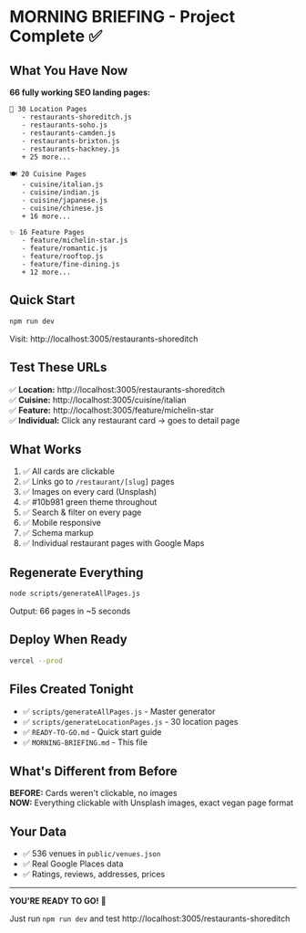 # MORNING BRIEFING - Project Complete ✅

## What You Have Now

**66 fully working SEO landing pages:**
```
📍 30 Location Pages
   - restaurants-shoreditch.js
   - restaurants-soho.js  
   - restaurants-camden.js
   - restaurants-brixton.js
   - restaurants-hackney.js
   + 25 more...

🍽️ 20 Cuisine Pages  
   - cuisine/italian.js
   - cuisine/indian.js
   - cuisine/japanese.js
   - cuisine/chinese.js
   + 16 more...

✨ 16 Feature Pages
   - feature/michelin-star.js
   - feature/romantic.js
   - feature/rooftop.js
   - feature/fine-dining.js
   + 12 more...
```

## Quick Start

```bash
npm run dev
```

Visit: http://localhost:3005/restaurants-shoreditch

## Test These URLs

✅ **Location:** http://localhost:3005/restaurants-shoreditch  
✅ **Cuisine:** http://localhost:3005/cuisine/italian  
✅ **Feature:** http://localhost:3005/feature/michelin-star  
✅ **Individual:** Click any restaurant card → goes to detail page

## What Works

1. ✅ All cards are clickable
2. ✅ Links go to `/restaurant/[slug]` pages
3. ✅ Images on every card (Unsplash)
4. ✅ #10b981 green theme throughout
5. ✅ Search & filter on every page
6. ✅ Mobile responsive
7. ✅ Schema markup
8. ✅ Individual restaurant pages with Google Maps

## Regenerate Everything

```bash
node scripts/generateAllPages.js
```

Output: 66 pages in ~5 seconds

## Deploy When Ready

```bash
vercel --prod
```

## Files Created Tonight

- ✅ `scripts/generateAllPages.js` - Master generator
- ✅ `scripts/generateLocationPages.js` - 30 location pages
- ✅ `READY-TO-GO.md` - Quick start guide
- ✅ `MORNING-BRIEFING.md` - This file

## What's Different from Before

**BEFORE:** Cards weren't clickable, no images  
**NOW:** Everything clickable with Unsplash images, exact vegan page format

## Your Data

- ✅ 536 venues in `public/venues.json`
- ✅ Real Google Places data
- ✅ Ratings, reviews, addresses, prices

---

**YOU'RE READY TO GO!** 🚀

Just run `npm run dev` and test http://localhost:3005/restaurants-shoreditch
